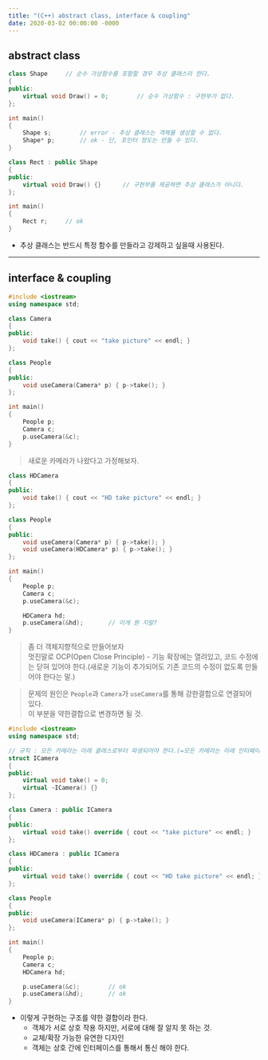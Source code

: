 ```yaml
---
title: "(C++) abstract class, interface & coupling"
date: 2020-03-02 00:00:00 -0000
---
```


## abstract class

```cpp
class Shape     // 순수 가상함수를 포함할 경우 추상 클래스라 한다.
{
public:
    virtual void Draw() = 0;        // 순수 가상함수 : 구현부가 없다.
};

int main()
{
    Shape s;        // error - 추상 클래스는 객체를 생성할 수 없다.
    Shape* p;       // ok - 단, 포인터 정도는 만들 수 있다.
}
```

```cpp
class Rect : public Shape
{
public:
    virtual void Draw() {}      // 구현부를 제공하면 추상 클래스가 아니다.
};

int main()
{
    Rect r;     // ok
}
```

* 추상 클래스는 반드시 특정 함수를 만들라고 강제하고 싶을때 사용된다.

---

## interface & coupling

```cpp
#include <iostream>
using namespace std;

class Camera
{
public:
    void take() { cout << "take picture" << endl; }
};

class People
{
public:
    void useCamera(Camera* p) { p->take(); }
};

int main()
{
    People p;
    Camera c;
    p.useCamera(&c);
}
```

> 새로운 카메라가 나왔다고 가정해보자.

```cpp
class HDCamera
{
public:
    void take() { cout << "HD take picture" << endl; }
};

class People
{
public:
    void useCamera(Camera* p) { p->take(); }
    void useCamera(HDCamera* p) { p->take(); }
};

int main()
{
    People p;
    Camera c;
    p.useCamera(&c);

    HDCamera hd;
    p.useCamera(&hd);       // 이게 뭔 지랄?
}
```

> 좀 더 객체지향적으로 만들어보자<br>
> 멋진말로 OCP(Open Close Principle) - 기능 확장에는 열려있고, 코드 수정에는 닫혀 있어야 한다.(새로운 기능이 추가되어도 기존 코드의 수정이 없도록 만들어야 한다는 말.)

> 문제의 원인은 `People`과 `Camera`가 `useCamera`를 통해 강한결합으로 연결되어 있다.<br>
> 이 부분을 약한결합으로 변경하면 될 것.

```cpp
#include <iostream>
using namespace std;

// 규칙 : 모든 카메라는 아래 클래스로부터 파생되어야 한다.(=모든 카메라는 아래 인터페이스를 구현해야 한다.)
struct ICamera
{
public:
    virtual void take() = 0;
    virtual ~ICamera() {}
};

class Camera : public ICamera
{
public:
    virtual void take() override { cout << "take picture" << endl; }
};

class HDCamera : public ICamera
{
public:
    virtual void take() override { cout << "HD take picture" << endl; }
};

class People
{
public:
    void useCamera(ICamera* p) { p->take(); }
};

int main()
{
    People p;
    Camera c;
    HDCamera hd;

    p.useCamera(&c);        // ok
    p.useCamera(&hd);       // ok
}
```

* 이렇게 구현하는 구조를 약한 결합이라 한다.
    - 객체가 서로 상호 작용 하지만, 서로에 대해 잘 알지 못 하는 것.
    - 교체/확장 가능한 유연한 디자인
    - 객체는 상호 간에 인터페이스를 통해서 통신 해야 한다.


